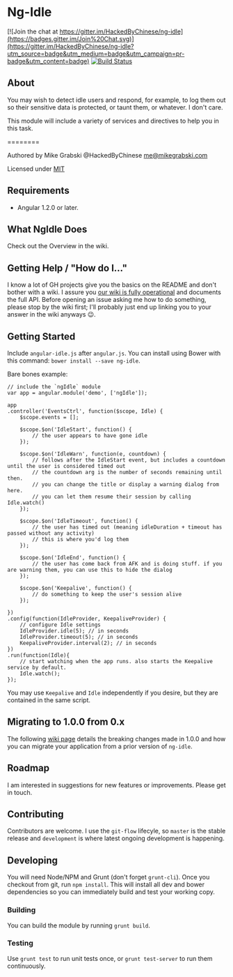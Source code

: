 Ng-Idle
=======

[![Join the chat at https://gitter.im/HackedByChinese/ng-idle](https://badges.gitter.im/Join%20Chat.svg)](https://gitter.im/HackedByChinese/ng-idle?utm_source=badge&utm_medium=badge&utm_campaign=pr-badge&utm_content=badge) [![Build Status](https://travis-ci.org/HackedByChinese/ng-idle.png?branch=master)](https://travis-ci.org/HackedByChinese/ng-idle)

## About
 You may wish to detect idle users and respond, for example, to log them out so their sensitive data is protected, or taunt them, or whatever. I don't care.

This module will include a variety of services and directives to help you in this task.

========

Authored by Mike Grabski @HackedByChinese <me@mikegrabski.com>

Licensed under [MIT](http://www.opensource.org/licenses/mit-license.php)

## Requirements
* Angular 1.2.0 or later.

## What NgIdle Does
Check out the Overview in the wiki.

## Getting Help / "How do I..."

I know a lot of GH projects give you the basics on the README and don't bother with a wiki. I assure you [our wiki is fully operational](https://github.com/HackedByChinese/ng-idle/wiki) and documents the full API. Before opening an issue asking me how to do something, please stop by the wiki first; I'll probably just end up linking you to your answer in the wiki anyways :wink:.

## Getting Started

Include `angular-idle.js` after `angular.js`. You can install using Bower with this command: `bower install --save ng-idle`.

Bare bones example:

	// include the `ngIdle` module
	var app = angular.module('demo', ['ngIdle']);

	app
	.controller('EventsCtrl', function($scope, Idle) {
		$scope.events = [];

		$scope.$on('IdleStart', function() {
			// the user appears to have gone idle
		});

		$scope.$on('IdleWarn', function(e, countdown) {
			// follows after the IdleStart event, but includes a countdown until the user is considered timed out
			// the countdown arg is the number of seconds remaining until then.
			// you can change the title or display a warning dialog from here.
			// you can let them resume their session by calling Idle.watch()
		});

		$scope.$on('IdleTimeout', function() {
			// the user has timed out (meaning idleDuration + timeout has passed without any activity)
			// this is where you'd log them
		});

		$scope.$on('IdleEnd', function() {
			// the user has come back from AFK and is doing stuff. if you are warning them, you can use this to hide the dialog
		});

		$scope.$on('Keepalive', function() {
			// do something to keep the user's session alive
		});

	})
	.config(function(IdleProvider, KeepaliveProvider) {
		// configure Idle settings
		IdleProvider.idle(5); // in seconds
		IdleProvider.timeout(5); // in seconds
		KeepaliveProvider.interval(2); // in seconds
	})
	.run(function(Idle){
		// start watching when the app runs. also starts the Keepalive service by default.
		Idle.watch();
	});

You may use `Keepalive` and `Idle` independently if you desire, but they are contained in the same script.

## Migrating to 1.0.0 from 0.x

The following [wiki page](https://github.com/HackedByChinese/ng-idle/wiki/Migrating-to-version-1.0.0-from-0.x) details the breaking changes made in 1.0.0 and how you can migrate your application from a prior version of `ng-idle`.

## Roadmap

I am interested in suggestions for new features or improvements. Please get in touch.

## Contributing

Contributors are welcome. I use the `git-flow` lifecyle, so `master` is the stable release and `development` is where latest ongoing development is happening.

## Developing

You will need Node/NPM and Grunt (don't forget `grunt-cli`). Once you checkout from git, run `npm install`. This will install all dev and bower dependencies so you can immediately build and test your working copy.

### Building
You can build the module by running `grunt build`.

### Testing

Use `grunt test` to run unit tests once, or `grunt test-server` to run them continuously.
